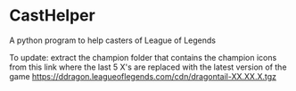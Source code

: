 # CastHelper
A python program to help casters of League of Legends

To update: extract the champion folder that contains the champion icons from this link where the last 5 X's are replaced with the latest version of the game
https://ddragon.leagueoflegends.com/cdn/dragontail-XX.XX.X.tgz
